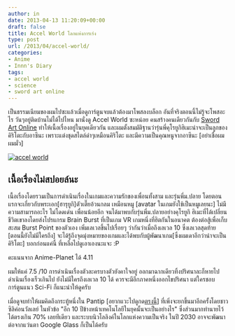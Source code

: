 ```yaml
---
author: in
date: 2013-04-13 11:20:09+00:00
draft: false
title: Accel World โลกแห่งการเร่ง
type: post
url: /2013/04/accel-world/
categories:
- Anime
- Innn's Diary
tags:
- accel world
- science
- sword art online
---
```


เป็นธรรมเนียมของผมไปซะแล้วเมื่อดูการ์ตูนจบแล้วต้องมาโพสลงบล็อก อันที่จริงตอนนี้ไม่รู้จะโพสอะไร วันๆอยู่ติดบ้านไม่ได้ไปไหน มานั่งดู Accel World ซะหน่อย คนสร้างคนเดียวกันกับ [Sword Art Online](https://www.cyruszhang.com/sword-art-online/) ทำให้เนื้อเรื่องอยู่ในยุคเดียวกัน และผมตั้งสมมัติฐานว่ารุ่นพี่คุโรยูกิฮิเมะน่าจะเป็นลูกของคิริโตะกับอาซึนะ เพราะแต่งชุดสไตล์ดำๆเหมือนคิริโตะ และมีความเป็นคุณหนูจากอาซึนะ [อย่าเชื่อผม ผมมั่ว]

[![accel world](https://www.cyruszhang.com/wp-content/uploads/2013/04/accel-world.jpg)
](https://www.cyruszhang.com/wp-content/uploads/2013/04/accel-world.jpg)


## เนื้อเรื่องไม่สปอยล์นะ


เนื้อเรื่องโดยรวมเป็นการดำเนินเรื่องในเกมและความรักของเพื่อนทั้งสาม และรุ่นพี่ม.ปลาย โดยตอนแรกจะเกี่ยวกับพระเอก[ฮารุยูกิ]ตัวเตี๊ยอ้วนกลม เหมือนหมู [avatar ในเกมยังใช้เป็นหมูเลยนะ] ไม่มีความสามารถอะไร ไม่โดดเด่น เพื่อนน้อยอีก จนได้มาพบกับรุ่นพี่ม.ปลายอย่างคุโรยูกิ ฮิเมะที่ได้เปลี่ยนชีวิตเขาลงโดยส่งโปรแกรม Brain Burst ที่เป็นเกม VR เกมหนึ่งที่ฮิตกันในอนาคต ต้องต่อสู้เพื่อเก็บสะสม Burst Point ของตัวเอง เพิ่มเลเวลขึ้นไปเรื่อยๆ ว่ากันว่าเมื่อถึงเลเวล 10 ซึ่งเลเวลสุดท้าย [ตอนนี้ยังไม่มีใครถึง] จะได้รู้ถึงจุดมุ่งหมายของเกมและได้พบกับผู้พัฒนาเกม[ซึ่งผมเดาอีกว่าน่าจะเป็นคิริโตะ] บอกก่อนแค่นี้ ที่เหลือไปดูเอาเองนะแจะ :P



คะแนนจาก Anime-Planet ได้ 4.11

ผมให้แค่ 7.5 /10 การดำเนินเรื่องตัวละครบางตัวยังคาใจอยู่ ออกมาฉากเดียวทิ้งปริศนาละก็หายไป ดำเนินเรื่องเร็วเกินไป ยังไม่มีใครถึงเลเวล 10 ได้ ควรจะมีอีกภาคหนึ่งออกไขปริศนา แต่ใครชอบการ์ตูนแนว Sci-Fi ก็แนะนำให้ดูครับ

เมื่อดูจบทำให้ผมคิดถึงกระทู้หนึ่งใน Pantip [อยากแวะไปดูกด[ตรงนี้](http://topicstock.pantip.com/chalermthai/topicstock/A2393849/A2393849.html)] ที่เพิ่งจะยกขึ้นมาอีกครั้งโดยชาวซิลิค่อนวัลเลย์ ในหัวข้อ "อีก 10 ปีข้างหน้าเทคโนโลยีในยุคนั้นจะเป็นอย่างไร" ซึ่งส่วนมากทำนายไว้ได้ตรงเกิน 70% เลยทีเดียว และระบบนิวโลลิงค์ในโลกแห่งความเป็นจริง ในปี 2030 อาจจะพัฒนาต่อจากแว่นตา Google Glass ก็เป็นได้ครับ
